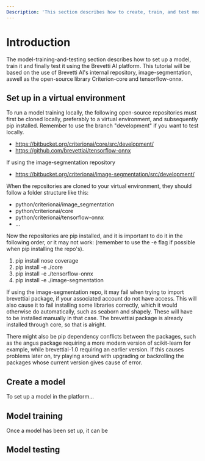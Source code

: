```yaml
---
Description: 'This section describes how to create, train, and test models in the Platform.'
---
```


# Introduction
The model-training-and-testing section describes how to set up a model, train it and finally test it using the Brevetti AI platform.
This tutorial will be based on the use of Brevetti AI's internal repository, image-segmentation, aswell as the open-source library Criterion-core and tensorflow-onnx.

## Set up in a virtual environment
To run a model training locally, the following open-source repositories must first be cloned locally, preferably to a virtual environment, and subsequently pip installed. Remember to use the branch "development" if you want to test locally.

* https://bitbucket.org/criterionai/core/src/development/
* https://github.com/brevettiai/tensorflow-onnx

If using the image-segmentation repository
* https://bitbucket.org/criterionai/image-segmentation/src/development/

When the repositories are cloned to your virtual environment, they should follow a folder structure like this:
- python/criterionai/image_segmentation
- python/criterionai/core
- python/criterionai/tensorflow-onnx
- ...

Now the repositories are pip installed, and it is important to do it in the following order, or it may not work:
(remember to use the -e flag if possible when pip installing the repo's).
1. pip install nose coverage
2. pip install -e ./core
3. pip install -e ./tensorflow-onnx
4. pip install -e ./image-segmentation

If using the image-segmentation repo, it may fail when trying to import brevettiai package, if your associated account do not have access. This will also cause it to fail installing some libraries correctly, which it would otherwise do automatically, such as seaborn and shapely. These will have to be installed manually in that case. The brevettiai package is already installed through core, so that is alright.

There might also be pip dependency conflicts between the packages, such as the angus package requiring a more modern version of scikit-learn for example, while brevettiai-1.0 requiring an earlier version. If this causes problems later on, try playing around with upgrading or backrolling the packages whose current version gives cause of error.

## Create a model
To set up a model in the platform...

## Model training
Once a model has been set up, it can be 

## Model testing
